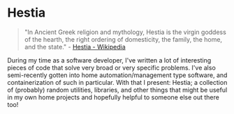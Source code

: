 # Hestia
> "In Ancient Greek religion and mythology, Hestia is the virgin goddess of the hearth, the right ordering of domesticity, the family, the home, and the state." - [Hestia - Wikipedia](https://en.wikipedia.org/wiki/Hestia)

During my time as a software developer, I've written a lot of interesting pieces of code that solve very broad or very specific problems. I've also semi-recently gotten into home automation/management type software, and containerization of such in particular. With that I present: Hestia; a collection of (probably) random utilities, libraries, and other things that might be useful in my own home projects and hopefully helpful to someone else out there too!
